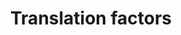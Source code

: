 ---
annotations:
- id: PW:0000004
  parent: regulatory pathway
  type: Pathway Ontology
  value: regulatory pathway
- id: PW:0000101
  parent: regulatory pathway
  type: Pathway Ontology
  value: translation pathway
authors:
- Kdahlquist
- MaintBot
- Ddigles
- Egonw
- Timverbruggen
- Eweitz
- Fehrhart
- DeSl
description: Eukaryotic protein synthesis (aka translation) can be studied in C. elegans,
  since this species shares many more features to higher eukaryotes (as compared to
  yeast).
last-edited: 2021-05-28
organisms:
- Caenorhabditis elegans
redirect_from:
- /index.php/Pathway:WP110
- /instance/WP110
revision: null
schema-jsonld:
- '@context': https://schema.org/
  '@id': https://wikipathways.github.io/pathways/WP110.html
  '@type': Dataset
  creator:
    '@type': Organization
    name: WikiPathways
  description: Eukaryotic protein synthesis (aka translation) can be studied in C.
    elegans, since this species shares many more features to higher eukaryotes (as
    compared to yeast).
  keywords:
  - C37C3.2
  - EIF1AY
  - EIF2AK1
  - EIF2AK2
  - EIF2B2
  - EIF2B5
  - EIF2S3
  - EIF3S1
  - EIF3S8
  - EIF4A1
  - EIF4B
  - EIF4EBP1
  - EIF4EBP2
  - EIF4EBP3
  - EIF4G1
  - EIF4G3
  - F11A3.2
  - F17C11.9
  - F54H12.6
  - GSPT2
  - H06H21.3
  - K04G2.1
  - KIAA0664
  - PAIP1
  - SUI1
  - T05H4.6
  - WBSCR1
  - Y37E3.10
  - Y41E3.10
  - Y54F10BM.2
  - ZK1098.4
  - efk-1
  - eft-2
  - eft-3
  - eft-4
  - egl-45
  - eif-3.B
  - eif-3.D
  - eif-3.E
  - eif-3.F
  - eif-3.G
  - eif-3.H
  - eif-3.I
  - eif-6
  - ife-3
  - iff-1
  - inf-1
  - pab-1
  - pek-1
  - ppp-1
  license: CC0
  name: Translation factors
seo: CreativeWork
title: Translation factors
wpid: WP110
---